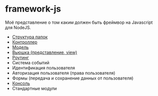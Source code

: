 framework-js
============

Моё представление о том каким должен быть фреймвор на Javascript для NodeJS.

- [Структура папок](doc/folder-structure.md)
- [Контроллер](doc/controller.md)
- [Модель](doc/model.md)
- [Вьюшка (представление, view)](doc/view.md)
- [Роутинг](doc/route.md)
- Система событий
- Идентификация пользователя
- Авторизация пользователя (права пользователя)
- Формы (передача и сохранение данных от пользователя)
- [Консоль](doc/console.md)
- Стандартные модули
